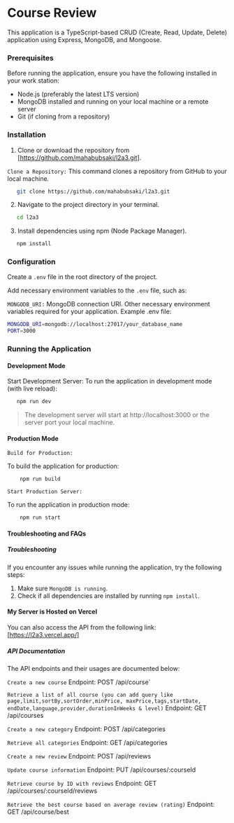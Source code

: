 # Course Review

This application is a TypeScript-based CRUD (Create, Read, Update, Delete) application using Express, MongoDB, and Mongoose.

### Prerequisites

Before running the application, ensure you have the following installed in your work station:

- Node.js (preferably the latest LTS version)
- MongoDB installed and running on your local machine or a remote server
- Git (if cloning from a repository)

### Installation

1. Clone or download the repository from [https://github.com/mahabubsaki/l2a3.git].

`Clone a Repository:`
This command clones a repository from GitHub to your local machine.

```bash
   git clone https://github.com/mahabubsaki/l2a3.git
```

2. Navigate to the project directory in your terminal.

```bash
   cd l2a3
```

3. Install dependencies using npm (Node Package Manager).

```bash
   npm install
```

### Configuration

Create a `.env` file in the root directory of the project.

Add necessary environment variables to the `.env` file, such as:

`MONGODB_URI:` MongoDB connection URI.
Other necessary environment variables required for your application.
Example .env file:

```bash
MONGODB_URI=mongodb://localhost:27017/your_database_name
PORT=3000
```

### Running the Application

#### Development Mode

Start Development Server:
To run the application in development mode (with live reload):

```bash
   npm run dev
```

> The development server will start at http://localhost:3000 or the server port your local machine.

#### Production Mode

`Build for Production:`

To build the application for production:

```bash
    npm run build
```

`Start Production Server:`

To run the application in production mode:

```bash
    npm run start
```

#### Troubleshooting and FAQs

##### Troubleshooting

If you encounter any issues while running the application, try the following steps:

1. Make sure `MongoDB is running`.
2. Check if all dependencies are installed by running `npm install`.

#### My Server is Hosted on Vercel

You can also access the API from the following link:
[https://l2a3.vercel.app/]

##### API Documentation

The API endpoints and their usages are documented below:

`Create a new course`
Endpoint: POST /api/course`

`Retrieve a list of all course (you can add query like page,limit,sortBy,sortOrder,minPrice, maxPrice,tags,startDate, endDate,language,provider,durationInWeeks & level)`
Endpoint: GET /api/courses

`Create a new category`
Endpoint: POST /api/categories

`Retrieve all categories`
Endpoint: GET /api/categories

`Create a new review`
Endpoint: POST /api/reviews

`Update course information`
Endpoint: PUT /api/courses/:courseId

`Retrieve course by ID with reviews`
Endpoint: GET /api/courses/:courseId/reviews

`Retrieve the best course based on average review (rating)`
Endpoint: GET /api/course/best
